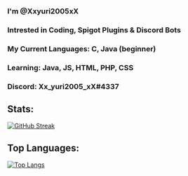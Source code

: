 ### I'm @Xxyuri2005xX
### Intrested in Coding, Spigot Plugins & Discord Bots
### My Current Languages: C, Java (beginner)
### Learning: Java, JS, HTML, PHP, CSS
### Discord: Xx_yuri2005_xX#4337

## Stats:
[![GitHub Streak](http://github-readme-streak-stats.herokuapp.com?user=Xxyuri2005xX&theme=dark&background=000000)](https://git.io/streak-stats)

## Top Languages:
[![Top Langs](https://github-readme-stats.vercel.app/api/top-langs/?username=Xxyuri2005xX)](https://github.com/anuraghazra/github-readme-stats)

<!--
**Xxyuri2005xX/Xxyuri2005xX** is a ✨ _special_ ✨ repository because its `README.md` (this file) appears on your GitHub profile.

Here are some ideas to get you started:

- 🔭 I’m currently working on ...
- 🌱 I’m currently learning ...
- 👯 I’m looking to collaborate on ...
- 🤔 I’m looking for help with ...
- 💬 Ask me about ...
- 📫 How to reach me: ...
- 😄 Pronouns: ...
- ⚡ Fun fact: ...
-->
